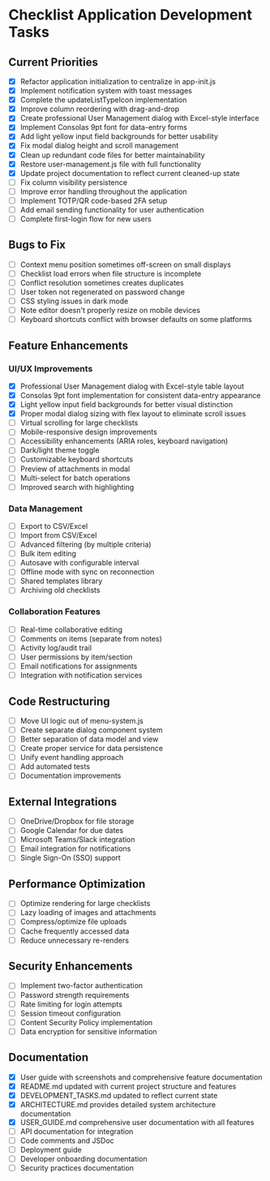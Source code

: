# Checklist Application Development Tasks

## Current Priorities

- [x] Refactor application initialization to centralize in app-init.js
- [x] Implement notification system with toast messages
- [x] Complete the updateListTypeIcon implementation
- [x] Improve column reordering with drag-and-drop
- [x] Create professional User Management dialog with Excel-style interface
- [x] Implement Consolas 9pt font for data-entry forms
- [x] Add light yellow input field backgrounds for better usability
- [x] Fix modal dialog height and scroll management
- [x] Clean up redundant code files for better maintainability
- [x] Restore user-management.js file with full functionality
- [x] Update project documentation to reflect current cleaned-up state
- [ ] Fix column visibility persistence
- [ ] Improve error handling throughout the application
- [ ] Implement TOTP/QR code-based 2FA setup
- [ ] Add email sending functionality for user authentication
- [ ] Complete first-login flow for new users

## Bugs to Fix

- [ ] Context menu position sometimes off-screen on small displays
- [ ] Checklist load errors when file structure is incomplete
- [ ] Conflict resolution sometimes creates duplicates
- [ ] User token not regenerated on password change
- [ ] CSS styling issues in dark mode
- [ ] Note editor doesn't properly resize on mobile devices
- [ ] Keyboard shortcuts conflict with browser defaults on some platforms

## Feature Enhancements

### UI/UX Improvements

- [x] Professional User Management dialog with Excel-style table layout
- [x] Consolas 9pt font implementation for consistent data-entry appearance
- [x] Light yellow input field backgrounds for better visual distinction
- [x] Proper modal dialog sizing with flex layout to eliminate scroll issues
- [ ] Virtual scrolling for large checklists
- [ ] Mobile-responsive design improvements
- [ ] Accessibility enhancements (ARIA roles, keyboard navigation)
- [ ] Dark/light theme toggle
- [ ] Customizable keyboard shortcuts
- [ ] Preview of attachments in modal
- [ ] Multi-select for batch operations
- [ ] Improved search with highlighting

### Data Management

- [ ] Export to CSV/Excel
- [ ] Import from CSV/Excel
- [ ] Advanced filtering (by multiple criteria)
- [ ] Bulk item editing
- [ ] Autosave with configurable interval
- [ ] Offline mode with sync on reconnection
- [ ] Shared templates library
- [ ] Archiving old checklists

### Collaboration Features

- [ ] Real-time collaborative editing
- [ ] Comments on items (separate from notes)
- [ ] Activity log/audit trail
- [ ] User permissions by item/section
- [ ] Email notifications for assignments
- [ ] Integration with notification services

## Code Restructuring

- [ ] Move UI logic out of menu-system.js
- [ ] Create separate dialog component system
- [ ] Better separation of data model and view
- [ ] Create proper service for data persistence
- [ ] Unify event handling approach
- [ ] Add automated tests
- [ ] Documentation improvements

## External Integrations

- [ ] OneDrive/Dropbox for file storage
- [ ] Google Calendar for due dates
- [ ] Microsoft Teams/Slack integration
- [ ] Email integration for notifications
- [ ] Single Sign-On (SSO) support

## Performance Optimization

- [ ] Optimize rendering for large checklists
- [ ] Lazy loading of images and attachments
- [ ] Compress/optimize file uploads
- [ ] Cache frequently accessed data
- [ ] Reduce unnecessary re-renders

## Security Enhancements

- [ ] Implement two-factor authentication
- [ ] Password strength requirements
- [ ] Rate limiting for login attempts
- [ ] Session timeout configuration
- [ ] Content Security Policy implementation
- [ ] Data encryption for sensitive information

## Documentation

- [x] User guide with screenshots and comprehensive feature documentation
- [x] README.md updated with current project structure and features
- [x] DEVELOPMENT_TASKS.md updated to reflect current state
- [x] ARCHITECTURE.md provides detailed system architecture documentation
- [x] USER_GUIDE.md comprehensive user documentation with all features
- [ ] API documentation for integration
- [ ] Code comments and JSDoc
- [ ] Deployment guide
- [ ] Developer onboarding documentation
- [ ] Security practices documentation
